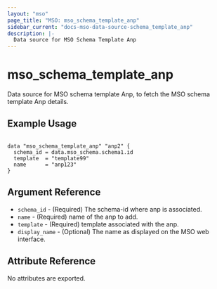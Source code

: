 ```yaml
---
layout: "mso"
page_title: "MSO: mso_schema_template_anp"
sidebar_current: "docs-mso-data-source-schema_template_anp"
description: |-
  Data source for MSO Schema Template Anp
---
```


# mso_schema_template_anp #

Data source for MSO schema template Anp, to fetch the MSO schema template Anp details.

## Example Usage ##

```hcl

data "mso_schema_template_anp" "anp2" {
  schema_id = data.mso_schema.schema1.id
  template  = "template99"
  name      = "anp123"
}

```

## Argument Reference ##

* `schema_id` - (Required) The schema-id where anp is associated.
* `name` - (Required) name of the anp to add.
* `template` - (Required) template associated with the anp.
* `display_name` - (Optional) The name as displayed on the MSO web interface.


## Attribute Reference ##

No attributes are exported.
